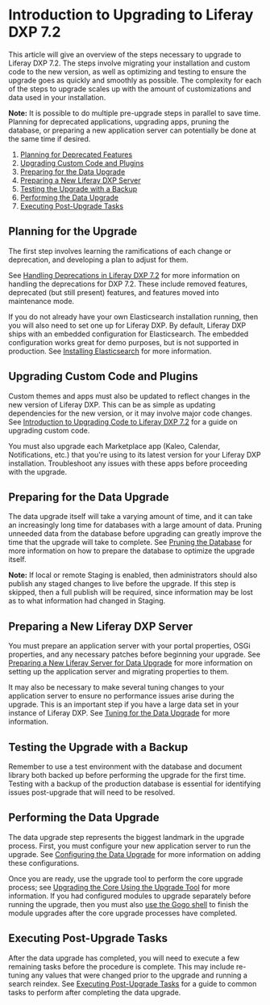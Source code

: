 # Introduction to Upgrading to Liferay DXP 7.2

This article will give an overview of the steps necessary to upgrade to Liferay DXP 7.2. The steps involve migrating your installation and custom code to the new version, as well as optimizing and testing to ensure the upgrade goes as quickly and smoothly as possible. The complexity for each of the steps to upgrade scales up with the amount of customizations and data used in your installation.

**Note:** It is possible to do multiple pre-upgrade steps in parallel to save time. Planning for deprecated applications, upgrading apps, pruning the database, or preparing a new application server can potentially be done at the same time if desired.

1. [Planning for Deprecated Features](#planning-for-deprecated-features)
1. [Upgrading Custom Code and Plugins](#upgrading-custom-code-and-plugins)
1. [Preparing for the Data Upgrade](#preparing-for-the-data-upgrade)
1. [Preparing a New Liferay DXP Server](#preparing-a-new-liferay-dxp-server)
1. [Testing the Upgrade with a Backup](#testing-the-upgrade-with-a-backup)
1. [Performing the Data Upgrade](#performing-the-data-upgrade)
1. [Executing Post-Upgrade Tasks](#executing-post-upgrade-tasks)

## Planning for the Upgrade

The first step involves learning the ramifications of each change or deprecation, and developing a plan to adjust for them.

See [Handling Deprecations in Liferay DXP 7.2](./98-handling-deprecations-in-liferay-dxp-7-2.md) for more information on handling the deprecations for DXP 7.2. These include removed features, deprecated (but still present) features, and features moved into maintenance mode.

If you do not already have your own Elasticsearch installation running, then you will also need to set one up for Liferay DXP. By default, Liferay DXP ships with an embedded configuration for Elasticsearch. The embedded configuration works great for demo purposes, but is not supported in production. See [Installing Elasticsearch](https://help.liferay.com/hc/en-us/articles/360028711132-Installing-Elasticsearch) for more information.

## Upgrading Custom Code and Plugins

Custom themes and apps must also be updated to reflect changes in the new version of Liferay DXP. This can be as simple as updating dependencies for the new version, or it may involve major code changes. See [Introduction to Upgrading Code to Liferay DXP 7.2](https://help.liferay.com/hc/en-us/articles/360029316391-Introduction-to-Upgrading-Code-to-Liferay-DXP-7-2) for a guide on upgrading custom code.

You must also upgrade each Marketplace app (Kaleo, Calendar, Notifications, etc.) that you're using to its latest version for your Liferay DXP installation. Troubleshoot any issues with these apps before proceeding with the upgrade.

## Preparing for the Data Upgrade

The data upgrade itself will take a varying amount of time, and it can take an increasingly long time for databases with a large amount of data. Pruning unneeded data from the database before upgrading can greatly improve the time that the upgrade will take to complete. See [Pruning the Database](./02-pruning-the-database.md) for more information on how to prepare the database to optimize the upgrade itself.

**Note:** If local or remote Staging is enabled, then administrators should also publish any staged changes to live before the upgrade. If this step is skipped, then a full publish will be required, since information may be lost as to what information had changed in Staging.

## Preparing a New Liferay DXP Server

You must prepare an application server with your portal properties, OSGi properties, and any necessary patches before beginning your upgrade. See [Preparing a New Liferay Server for Data Upgrade](./05-preparing-a-new-application-server-for-liferay-dxp.md) for more information on setting up the application server and migrating properties to them.

It may also be necessary to make several tuning changes to your application server to ensure no performance issues arise during the upgrade. This is an important step if you have a large data set in your instance of Liferay DXP. See [Tuning for the Data Upgrade](./02-tuning-for-the-data-upgrade.md) for more information.

## Testing the Upgrade with a Backup

Remember to use a test environment with the database and document library both backed up before performing the upgrade for the first time. Testing with a backup of the production database is essential for identifying issues post-upgrade that will need to be resolved.

## Performing the Data Upgrade

The data upgrade step represents the biggest landmark in the upgrade process. First, you must configure your new application server to run the upgrade. See [Configuring the Data Upgrade](./03-configuring-the-data-upgrade.md) for more information on adding these configurations.

Once you are ready, use the upgrade tool to perform the core upgrade process; see [Upgrading the Core Using the Upgrade Tool](./04-upgrading-the-core-using-the-upgrade-tool.md) for more information. If you had configured modules to upgrade separately before running the upgrade, then you must also [use the Gogo shell](./05-upgrading-modules-using-gogo-shell.md) to finish the module upgrades after the core upgrade processes have completed.

## Executing Post-Upgrade Tasks

After the data upgrade has completed, you will need to execute a few remaining tasks before the procedure is complete. This may include re-tuning any values that were changed prior to the upgrade and running a search reindex. See [Executing Post-Upgrade Tasks](./07-executing-post-upgrade-tasks.md) for a guide to common tasks to perform after completing the data upgrade.
